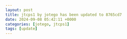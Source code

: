 ```yaml
---
layout: post
title: jtcps1 by jotego has been updated to 8765cd7
date: 2024-09-08 05:42:11 +0000
categories: [jotego, jtcps1]
tags: [update]
---
```


